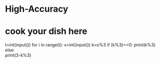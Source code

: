# High-Accuracy
# cook your dish here
t=int(input())
for i in range(t):
    x=int(input())
    k=x%3
    if (k%3)==0:
     print(k%3)
    else:        
     print(3-k%3)
